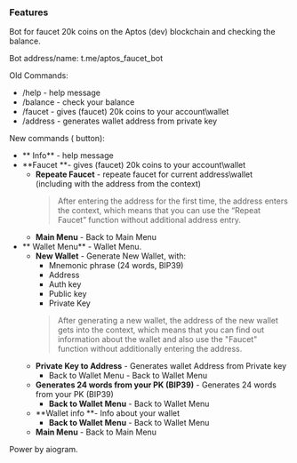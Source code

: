 ### Features

Bot for faucet 20k coins on the Aptos (dev) blockchain and checking the balance.

Bot address/name:
t.me/aptos_faucet_bot

Old Commands:
 - /help - help message
 - /balance - check your balance
 - /faucet - gives (faucet) 20k coins to your account\wallet
 - /address - generates wallet address from private key

New commands ( button):
 + ** Info** - help message
 + **Faucet **- gives (faucet) 20k coins to your account\wallet
    * **Repeate Faucet** - repeate faucet for current address\wallet (including with the address from the context)
        > After entering the address for the first time, the address enters the context, which means that you can use the “Repeat Faucet” function without additional address entry.
    * **Main Menu** - Back to Main Menu
 + ** Wallet Menu** - Wallet Menu.
    *  **New Wallet** - Generate New Wallet, with:
        * Mnemonic phrase (24 words, BIP39)
        * Address
        * Auth key
        * Public key
        * Private Key
        > After generating a new wallet, the address of the new wallet gets into the context, which means that you can find out information about the wallet and also use the "Faucet" function without additionally entering the address.
    * **Private Key to Address** - Generates wallet Address from Private key
        * Back to Wallet Menu - Back to Wallet Menu
    * **Generates 24 words from your PK (BIP39)** - Generates 24 words from your PK (BIP39)
        * **Back to Wallet Menu** - Back to Wallet Menu
    * **Wallet info **- Info about your wallet
        * **Back to Wallet Menu** - Back to Wallet Menu
    * **Main Menu** - Back to Main Menu


Power by aiogram.
